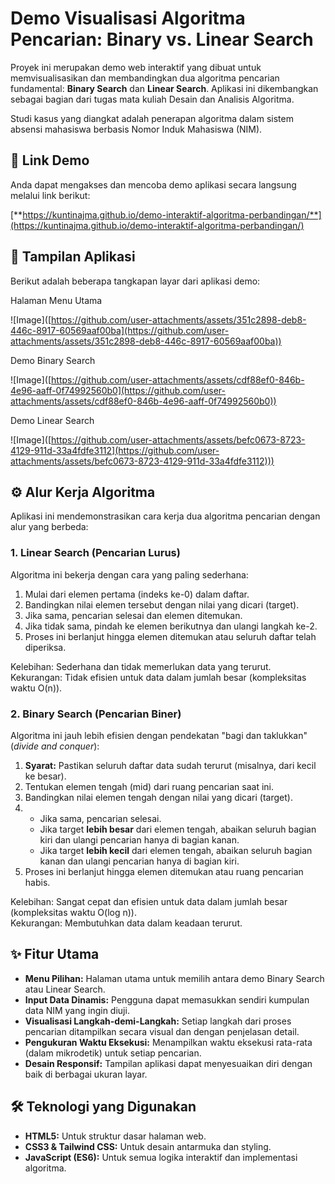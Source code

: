 # **Demo Visualisasi Algoritma Pencarian: Binary vs. Linear Search**

Proyek ini merupakan demo web interaktif yang dibuat untuk memvisualisasikan dan membandingkan dua algoritma pencarian fundamental: **Binary Search** dan **Linear Search**. Aplikasi ini dikembangkan sebagai bagian dari tugas mata kuliah Desain dan Analisis Algoritma.

Studi kasus yang diangkat adalah penerapan algoritma dalam sistem absensi mahasiswa berbasis Nomor Induk Mahasiswa (NIM).

## **🚀 Link Demo**

Anda dapat mengakses dan mencoba demo aplikasi secara langsung melalui link berikut:

[**https://kuntinajma.github.io/demo-interaktif-algoritma-perbandingan/**](https://kuntinajma.github.io/demo-interaktif-algoritma-perbandingan/)

## **📸 Tampilan Aplikasi**

Berikut adalah beberapa tangkapan layar dari aplikasi demo:

Halaman Menu Utama

\!\[Image\]([https://github.com/user-attachments/assets/351c2898-deb8-446c-8917-60569aaf00ba](https://github.com/user-attachments/assets/351c2898-deb8-446c-8917-60569aaf00ba))

Demo Binary Search

\!\[Image\]([https://github.com/user-attachments/assets/cdf88ef0-846b-4e96-aaff-0f74992560b0](https://github.com/user-attachments/assets/cdf88ef0-846b-4e96-aaff-0f74992560b0))

Demo Linear Search

\!\[Image\]([https://github.com/user-attachments/assets/befc0673-8723-4129-911d-33a4fdfe3112](https://github.com/user-attachments/assets/befc0673-8723-4129-911d-33a4fdfe3112)))

## **⚙️ Alur Kerja Algoritma**

Aplikasi ini mendemonstrasikan cara kerja dua algoritma pencarian dengan alur yang berbeda:

### **1\. Linear Search (Pencarian Lurus)**

Algoritma ini bekerja dengan cara yang paling sederhana:

1. Mulai dari elemen pertama (indeks ke-0) dalam daftar.  
2. Bandingkan nilai elemen tersebut dengan nilai yang dicari (target).  
3. Jika sama, pencarian selesai dan elemen ditemukan.  
4. Jika tidak sama, pindah ke elemen berikutnya dan ulangi langkah ke-2.  
5. Proses ini berlanjut hingga elemen ditemukan atau seluruh daftar telah diperiksa.

Kelebihan: Sederhana dan tidak memerlukan data yang terurut.  
Kekurangan: Tidak efisien untuk data dalam jumlah besar (kompleksitas waktu O(n)).

### **2\. Binary Search (Pencarian Biner)**

Algoritma ini jauh lebih efisien dengan pendekatan "bagi dan taklukkan" (*divide and conquer*):

1. **Syarat:** Pastikan seluruh daftar data sudah terurut (misalnya, dari kecil ke besar).  
2. Tentukan elemen tengah (mid) dari ruang pencarian saat ini.  
3. Bandingkan nilai elemen tengah dengan nilai yang dicari (target).  
4.   
   * Jika sama, pencarian selesai.  
   * Jika target **lebih besar** dari elemen tengah, abaikan seluruh bagian kiri dan ulangi pencarian hanya di bagian kanan.  
   * Jika target **lebih kecil** dari elemen tengah, abaikan seluruh bagian kanan dan ulangi pencarian hanya di bagian kiri.  
5. Proses ini berlanjut hingga elemen ditemukan atau ruang pencarian habis.

Kelebihan: Sangat cepat dan efisien untuk data dalam jumlah besar (kompleksitas waktu O(log n)).  
Kekurangan: Membutuhkan data dalam keadaan terurut.

## **✨ Fitur Utama**

* **Menu Pilihan:** Halaman utama untuk memilih antara demo Binary Search atau Linear Search.  
* **Input Data Dinamis:** Pengguna dapat memasukkan sendiri kumpulan data NIM yang ingin diuji.  
* **Visualisasi Langkah-demi-Langkah:** Setiap langkah dari proses pencarian ditampilkan secara visual dan dengan penjelasan detail.  
* **Pengukuran Waktu Eksekusi:** Menampilkan waktu eksekusi rata-rata (dalam mikrodetik) untuk setiap pencarian.  
* **Desain Responsif:** Tampilan aplikasi dapat menyesuaikan diri dengan baik di berbagai ukuran layar.

## **🛠️ Teknologi yang Digunakan**

* **HTML5:** Untuk struktur dasar halaman web.  
* **CSS3 & Tailwind CSS:** Untuk desain antarmuka dan styling.  
* **JavaScript (ES6):** Untuk semua logika interaktif dan implementasi algoritma.